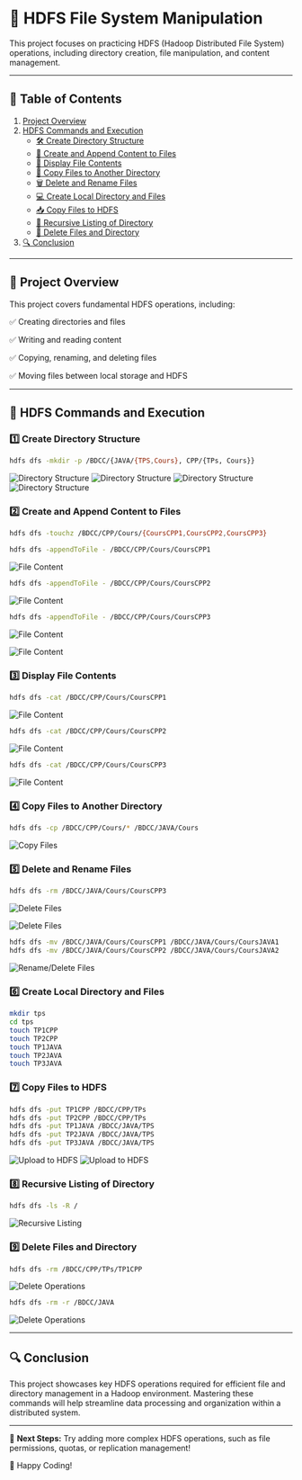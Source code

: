 # 📂 HDFS File System Manipulation

This project focuses on practicing HDFS (Hadoop Distributed File System) operations, including directory creation, file manipulation, and content management.

---

## 📌 Table of Contents
1. [Project Overview](#project-overview)
2. [HDFS Commands and Execution](#hdfs-commands-and-execution)
   - [🛠️ Create Directory Structure](#1-create-directory-structure)
   - [📝 Create and Append Content to Files](#2-create-and-append-content-to-files)
   - [📖 Display File Contents](#3-display-file-contents)
   - [📂 Copy Files to Another Directory](#4-copy-files-to-another-directory)
   - [🗑️ Delete and Rename Files](#5-delete-and-rename-files)
   - [💻 Create Local Directory and Files](#6-create-local-directory-and-files)
   - [📥 Copy Files to HDFS](#7-copy-files-to-hdfs)
   - [📜 Recursive Listing of Directory](#8-recursive-listing-of-directory)
   - [🚮 Delete Files and Directory](#9-delete-files-and-directory)
3. [🔍 Conclusion](#conclusion)

---

## 📌 Project Overview
This project covers fundamental HDFS operations, including:

✅ Creating directories and files

✅ Writing and reading content

✅ Copying, renaming, and deleting files

✅ Moving files between local storage and HDFS

---

## 🔹 HDFS Commands and Execution

### 1️⃣ Create Directory Structure
```sh
hdfs dfs -mkdir -p /BDCC/{JAVA/{TPS,Cours}, CPP/{TPs, Cours}}
```
![Directory Structure](images/Directory_Structure1.png)
![Directory Structure](images/Directory_Structure2.png)
![Directory Structure](images/Directory_Structure3.png)
![Directory Structure](images/Directory_Structure4.png)

### 2️⃣ Create and Append Content to Files
```sh
hdfs dfs -touchz /BDCC/CPP/Cours/{CoursCPP1,CoursCPP2,CoursCPP3}
```
```sh
hdfs dfs -appendToFile - /BDCC/CPP/Cours/CoursCPP1
```
![File Content](images/Content1.png)
```sh
hdfs dfs -appendToFile - /BDCC/CPP/Cours/CoursCPP2
```
![File Content](images/Content2.png)
```sh
hdfs dfs -appendToFile - /BDCC/CPP/Cours/CoursCPP3
```
![File Content](images/Content3.png)

![File Content](images/Content4.png)

### 3️⃣ Display File Contents
```sh
hdfs dfs -cat /BDCC/CPP/Cours/CoursCPP1
```
![File Content](images/Content1.png)
```sh
hdfs dfs -cat /BDCC/CPP/Cours/CoursCPP2
```
![File Content](images/Content2.png)
```sh
hdfs dfs -cat /BDCC/CPP/Cours/CoursCPP3
```
![File Content](images/Content3.png)

### 4️⃣ Copy Files to Another Directory
```sh
hdfs dfs -cp /BDCC/CPP/Cours/* /BDCC/JAVA/Cours
```
![Copy Files](images/Copy_Files.png)

### 5️⃣ Delete and Rename Files
```sh
hdfs dfs -rm /BDCC/JAVA/Cours/CoursCPP3
```
![Delete Files](images/Deleted_File.png)

![Delete Files](images\Deleted_File2.png)

```sh
hdfs dfs -mv /BDCC/JAVA/Cours/CoursCPP1 /BDCC/JAVA/Cours/CoursJAVA1
hdfs dfs -mv /BDCC/JAVA/Cours/CoursCPP2 /BDCC/JAVA/Cours/CoursJAVA2
```
![Rename/Delete Files](images/Rename_File.png)

### 6️⃣ Create Local Directory and Files
```sh
mkdir tps
cd tps
touch TP1CPP 
touch TP2CPP 
touch TP1JAVA 
touch TP2JAVA 
touch TP3JAVA
```

### 7️⃣ Copy Files to HDFS
```sh
hdfs dfs -put TP1CPP /BDCC/CPP/TPs
hdfs dfs -put TP2CPP /BDCC/CPP/TPs
hdfs dfs -put TP1JAVA /BDCC/JAVA/TPS
hdfs dfs -put TP2JAVA /BDCC/JAVA/TPS
hdfs dfs -put TP3JAVA /BDCC/JAVA/TPS
```
![Upload to HDFS](images/Upload_to_HDFS1.png)
![Upload to HDFS](images\Upload_to_HDFS2.png)

### 8️⃣ Recursive Listing of Directory
```sh
hdfs dfs -ls -R /
```
![Recursive Listing](images/Recursive_Listing.png)

### 9️⃣ Delete Files and Directory
```sh
hdfs dfs -rm /BDCC/CPP/TPs/TP1CPP
```
![Delete Operations](images/Delete_Operations1.png)
```sh
hdfs dfs -rm -r /BDCC/JAVA
```
![Delete Operations](images/Delete_Operations2.png)


---

## 🔍 Conclusion
This project showcases key HDFS operations required for efficient file and directory management in a Hadoop environment. Mastering these commands will help streamline data processing and organization within a distributed system.

---
🎯 **Next Steps:** Try adding more complex HDFS operations, such as file permissions, quotas, or replication management!

🚀 Happy Coding!

